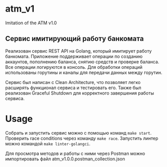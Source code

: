 # atm_v1

Imitation of the ATM v1.0

## Сервис имитирующий работу банкомата

Реализован сервис REST API на Golang, который имитирует работу банкомата. Приложение поддерживает операции по созданию аккаунтов, пополнению баланса, снятию средств и проверке баланса. Все операции логируются в консоль. Для обработки операций использованы горутины и каналы для передачи данных между горутин.

Сервис был написан с Clean Architecture, что позволяет легко расширять функционал сервиса и тестировать его.
Также был реализован Graceful Shutdown для корректного завершения работы сервиса.

# Usage

Собрать и запустить сервис можно с помощью команд `make start`.
Проверить race conditions через команду `make race`.
Запустить линтер можно командой `make linter-golangci`.

Для просмотра методов и работы с ними через Postman можно импортировать файл atm_v1.0.0.postman_collection.json